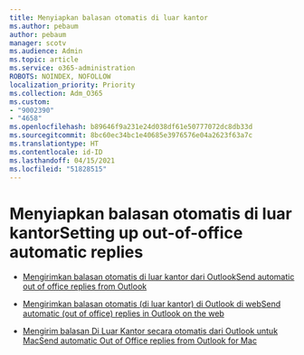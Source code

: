 ```yaml
---
title: Menyiapkan balasan otomatis di luar kantor
ms.author: pebaum
author: pebaum
manager: scotv
ms.audience: Admin
ms.topic: article
ms.service: o365-administration
ROBOTS: NOINDEX, NOFOLLOW
localization_priority: Priority
ms.collection: Adm_O365
ms.custom:
- "9002390"
- "4658"
ms.openlocfilehash: b89646f9a231e24d038df61e50777072dc8db33d
ms.sourcegitcommit: 8bc60ec34bc1e40685e3976576e04a2623f63a7c
ms.translationtype: HT
ms.contentlocale: id-ID
ms.lasthandoff: 04/15/2021
ms.locfileid: "51828515"
---
```

# <a name="setting-up-out-of-office-automatic-replies"></a><span data-ttu-id="2a6c8-102">Menyiapkan balasan otomatis di luar kantor</span><span class="sxs-lookup"><span data-stu-id="2a6c8-102">Setting up out-of-office automatic replies</span></span>

- [<span data-ttu-id="2a6c8-103">Mengirimkan balasan otomatis di luar kantor dari Outlook</span><span class="sxs-lookup"><span data-stu-id="2a6c8-103">Send automatic out of office replies from Outlook</span></span>](https://support.office.com/article/9742f476-5348-4f9f-997f-5e208513bd67)

- [<span data-ttu-id="2a6c8-104">Mengirimkan balasan otomatis (di luar kantor) di Outlook di web</span><span class="sxs-lookup"><span data-stu-id="2a6c8-104">Send automatic (out of office) replies in Outlook on the web</span></span>](https://support.office.com/article/0c193ab0-b9e1-4058-84be-a5b014242290)

- [<span data-ttu-id="2a6c8-105">Mengirim balasan Di Luar Kantor secara otomatis dari Outlook untuk Mac</span><span class="sxs-lookup"><span data-stu-id="2a6c8-105">Send automatic Out of Office replies from Outlook for Mac</span></span>](https://support.office.com/article/4e07ab75-beda-4f9e-bcdc-44471ebacdee)
